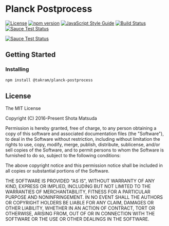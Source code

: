 Planck Postprocess
==================

[![License](http://img.shields.io/badge/license-MIT-lightgrey.svg?style=flat
)](http://mit-license.org)
[![npm version](https://badge.fury.io/js/%40takram%2Fplanck-postprocess.svg)](http://badge.fury.io/js/%40takram%2Fplanck-postprocess)
[![JavaScript Style Guide](https://img.shields.io/badge/code_style-standard-brightgreen.svg)](https://standardjs.com)
[![Build Status](https://travis-ci.org/takram-design-engineering/planck-postprocess.svg?branch=master)](https://travis-ci.org/takram-design-engineering/planck-postprocess)
[![Sauce Test Status](https://saucelabs.com/buildstatus/planck-postprocess)](https://saucelabs.com/u/planck-postprocess)

[![Sauce Test Status](https://saucelabs.com/browser-matrix/planck-postprocess.svg)](https://saucelabs.com/u/planck-postprocess)

## Getting Started

### Installing

```sh
npm install @takram/planck-postprocess
```

## License

The MIT License

Copyright (C) 2016-Present Shota Matsuda

Permission is hereby granted, free of charge, to any person obtaining a
copy of this software and associated documentation files (the "Software"),
to deal in the Software without restriction, including without limitation
the rights to use, copy, modify, merge, publish, distribute, sublicense,
and/or sell copies of the Software, and to permit persons to whom the
Software is furnished to do so, subject to the following conditions:

The above copyright notice and this permission notice shall be included in
all copies or substantial portions of the Software.

THE SOFTWARE IS PROVIDED "AS IS", WITHOUT WARRANTY OF ANY KIND, EXPRESS OR
IMPLIED, INCLUDING BUT NOT LIMITED TO THE WARRANTIES OF MERCHANTABILITY,
FITNESS FOR A PARTICULAR PURPOSE AND NONINFRINGEMENT. IN NO EVENT SHALL
THE AUTHORS OR COPYRIGHT HOLDERS BE LIABLE FOR ANY CLAIM, DAMAGES OR OTHER
LIABILITY, WHETHER IN AN ACTION OF CONTRACT, TORT OR OTHERWISE, ARISING
FROM, OUT OF OR IN CONNECTION WITH THE SOFTWARE OR THE USE OR OTHER
DEALINGS IN THE SOFTWARE.
